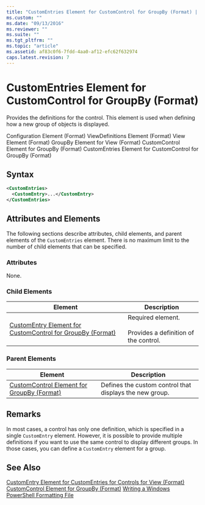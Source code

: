 ```yaml
---
title: "CustomEntries Element for CustomControl for GroupBy (Format) | Microsoft Docs"
ms.custom: ""
ms.date: "09/13/2016"
ms.reviewer: ""
ms.suite: ""
ms.tgt_pltfrm: ""
ms.topic: "article"
ms.assetid: af83c0f6-7fdd-4aa0-af12-efc62f632974
caps.latest.revision: 7
---
```

# CustomEntries Element for CustomControl for GroupBy (Format)
Provides the definitions for the control. This element is used when defining how a new group of objects is displayed.

 Configuration Element (Format)
ViewDefinitions Element (Format)
View Element (Format)
GroupBy Element for View (Format)
CustomControl Element for GroupBy (Format)
CustomEntries Element for CustomControl for GroupBy (Format)

## Syntax

```xml
<CustomEntries>
  <CustomEntry>...</CustomEntry>
</CustomEntries>
```

## Attributes and Elements
 The following sections describe attributes, child elements, and parent elements of the `CustomEntries` element. There is no maximum limit to the number of child elements that can be specified.

### Attributes
 None.

### Child Elements

|Element|Description|
|-------------|-----------------|
|[CustomEntry Element for CustomControl for GroupBy (Format)](./customentry-element-for-customcontrol-for-groupby-format.md)|Required element.<br /><br /> Provides a definition of the control.|

### Parent Elements

|Element|Description|
|-------------|-----------------|
|[CustomControl Element for GroupBy (Format)](./customcontrol-element-for-groupby-format.md)|Defines the custom control that displays the new group.|

## Remarks
 In most cases, a control has only one definition, which is specified in a single `CustomEntry` element. However, it is possible to provide multiple definitions if you want to use the same control to display different groups. In those cases, you can define a `CustomEntry` element for a group.

## See Also
 [CustomEntry Element for CustomEntries for Controls for View (Format)](./customentry-element-for-customentries-for-controls-for-view-format.md)
 [CustomControl Element for GroupBy (Format)](./customcontrol-element-for-groupby-format.md)
 [Writing a Windows PowerShell Formatting File](./writing-a-windows-powershell-formatting-file.md)
